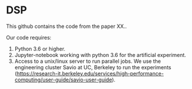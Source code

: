 # DSP

This github contains the code from the paper XX..

Our code requires:
1) Python 3.6 or higher.
2) Jupyter-notebook working with python 3.6 for the artificial experiment.
3) Access to a unix/linux server to run parallel jobs. We use the engineering cluster Savio at UC, Berkeley to run the experiments (https://research-it.berkeley.edu/services/high-performance-computing/user-guide/savio-user-guide).
